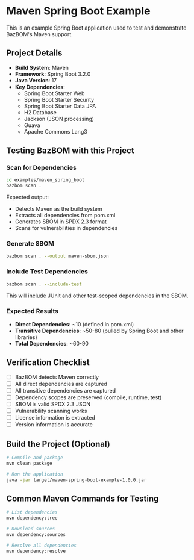 # Maven Spring Boot Example

This is an example Spring Boot application used to test and demonstrate BazBOM's Maven support.

## Project Details

- **Build System**: Maven
- **Framework**: Spring Boot 3.2.0
- **Java Version**: 17
- **Key Dependencies**:
  - Spring Boot Starter Web
  - Spring Boot Starter Security
  - Spring Boot Starter Data JPA
  - H2 Database
  - Jackson (JSON processing)
  - Guava
  - Apache Commons Lang3

## Testing BazBOM with this Project

### Scan for Dependencies

```bash
cd examples/maven_spring_boot
bazbom scan .
```

Expected output:
- Detects Maven as the build system
- Extracts all dependencies from pom.xml
- Generates SBOM in SPDX 2.3 format
- Scans for vulnerabilities in dependencies

### Generate SBOM

```bash
bazbom scan . --output maven-sbom.json
```

### Include Test Dependencies

```bash
bazbom scan . --include-test
```

This will include JUnit and other test-scoped dependencies in the SBOM.

### Expected Results

- **Direct Dependencies**: ~10 (defined in pom.xml)
- **Transitive Dependencies**: ~50-80 (pulled by Spring Boot and other libraries)
- **Total Dependencies**: ~60-90

## Verification Checklist

- [ ] BazBOM detects Maven correctly
- [ ] All direct dependencies are captured
- [ ] All transitive dependencies are captured
- [ ] Dependency scopes are preserved (compile, runtime, test)
- [ ] SBOM is valid SPDX 2.3 JSON
- [ ] Vulnerability scanning works
- [ ] License information is extracted
- [ ] Version information is accurate

## Build the Project (Optional)

```bash
# Compile and package
mvn clean package

# Run the application
java -jar target/maven-spring-boot-example-1.0.0.jar
```

## Common Maven Commands for Testing

```bash
# List dependencies
mvn dependency:tree

# Download sources
mvn dependency:sources

# Resolve all dependencies
mvn dependency:resolve
```
